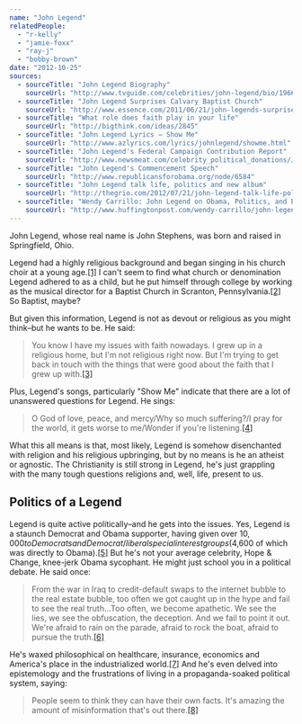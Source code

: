 ```yaml
---
name: "John Legend"
relatedPeople:
  - "r-kelly"
  - "jamie-foxx"
  - "ray-j"
  - "bobby-brown"
date: "2012-10-25"
sources:
  - sourceTitle: "John Legend Biography"
    sourceUrl: "http://www.tvguide.com/celebrities/john-legend/bio/196618"
  - sourceTitle: "John Legend Surprises Calvary Baptist Church"
    sourceUrl: "http://www.essence.com/2011/06/21/john-legends-surprise-church-performance"
  - sourceTitle: "What role does faith play in your life"
    sourceUrl: "http://bigthink.com/ideas/2845"
  - sourceTitle: "John Legend Lyrics – Show Me"
    sourceUrl: "http://www.azlyrics.com/lyrics/johnlegend/showme.html"
  - sourceTitle: "John Legend's Federal Campaign Contribution Report"
    sourceUrl: "http://www.newsmeat.com/celebrity_political_donations/John_Legend.php"
  - sourceTitle: "John Legend's Commencement Speech"
    sourceUrl: "http://www.republicansforobama.org/node/6584"
  - sourceTitle: "John Legend talk life, politics and new album"
    sourceUrl: "http://thegrio.com/2012/07/21/john-legend-talk-life-politics-and-new-album/2/"
  - sourceTitle: "Wendy Carrillo: John Legend on Obama, Politics, and Education"
    sourceUrl: "http://www.huffingtonpost.com/wendy-carrillo/john-legend-on-obama-poli_b_734389.html"
---
```


John Legend, whose real name is John Stephens, was born and raised in Springfield, Ohio.

Legend had a highly religious background and began singing in his church choir at a young age.<a class="source-citation" href="http://www.tvguide.com/celebrities/john-legend/bio/196618" title="John Legend Biography">[1]</a> I can't seem to find what church or denomination Legend adhered to as a child, but he put himself through college by working as the musical director for a Baptist Church in Scranton, Pennsylvania.<a class="source-citation" href="http://www.essence.com/2011/06/21/john-legends-surprise-church-performance" title="John Legend Surprises Calvary Baptist Church">[2]</a> So Baptist, maybe?

But given this information, Legend is not as devout or religious as you might think–but he wants to be. He said:

>You know I have my issues with faith nowadays. I grew up in a religious home, but I'm not religious right now. But I'm trying to get back in touch with the things that were good about the faith that I grew up with.<a class="source-citation" href="http://bigthink.com/ideas/2845" title="What role does faith play in your life">[3]</a>

Plus, Legend's songs, particularly "Show Me" indicate that there are a lot of unanswered questions for Legend. He sings:

>O God of love, peace, and mercy/Why so much suffering?/I pray for the world, it gets worse to me/Wonder if you're listening.<a class="source-citation" href="http://www.azlyrics.com/lyrics/johnlegend/showme.html" title="John Legend Lyrics – Show Me">[4]</a>

What this all means is that, most likely, Legend is somehow disenchanted with religion and his religious upbringing, but by no means is he an atheist or agnostic. The Christianity is still strong in Legend, he's just grappling with the many tough questions religions and, well, life, present to us.


## Politics of a Legend

Legend is quite active politically–and he gets into the issues. Yes, Legend is a staunch Democrat and Obama supporter, having given over $10,000 to Democrats and Democrat/liberal special interest groups ($4,600 of which was directly to Obama).<a class="source-citation" href="http://www.newsmeat.com/celebrity_political_donations/John_Legend.php" title="John Legend&apos;s Federal Campaign Contribution Report">[5]</a> But he's not your average celebrity, Hope & Change, knee-jerk Obama sycophant. He might just school you in a political debate. He said once:

>From the war in Iraq to credit-default swaps to the internet bubble to the real estate bubble, too often we got caught up in the hype and fail to see the real truth…Too often, we become apathetic. We see the lies, we see the obfuscation, the deception. And we fail to point it out. We're afraid to rain on the parade, afraid to rock the boat, afraid to pursue the truth.<a class="source-citation" href="http://www.republicansforobama.org/node/6584" title="John Legend&apos;s Commencement Speech">[6]</a>

He's waxed philosophical on healthcare, insurance, economics and America's place in the industrialized world.<a class="source-citation" href="http://thegrio.com/2012/07/21/john-legend-talk-life-politics-and-new-album/2/" title="John Legend talk life, politics and new album">[7]</a> And he's even delved into epistemology and the frustrations of living in a propaganda-soaked political system, saying:

>People seem to think they can have their own facts. It's amazing the amount of misinformation that's out there.<a class="source-citation" href="http://www.huffingtonpost.com/wendy-carrillo/john-legend-on-obama-poli_b_734389.html" title="Wendy Carrillo: John Legend on Obama, Politics, and Education">[8]</a>